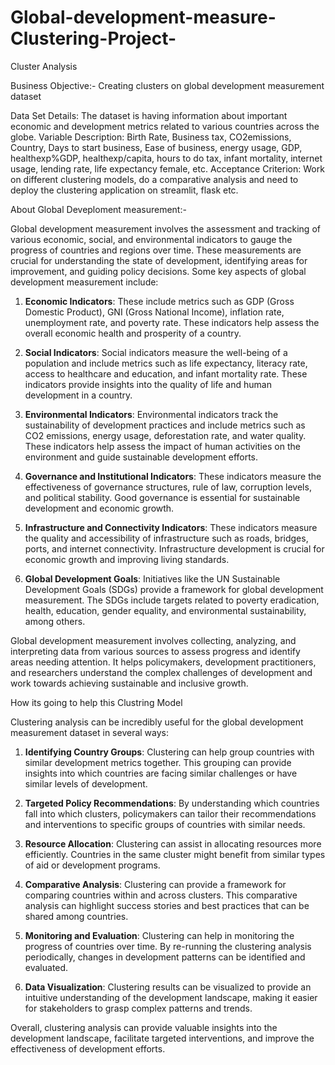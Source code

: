 # Global-development-measure-Clustering-Project-


Cluster Analysis

Business Objective:- Creating clusters on global development measurement dataset

Data Set Details:
The dataset is having information about important economic and development metrics related to various countries across the globe. 
Variable Description:
Birth Rate, Business tax, CO2emissions, Country, Days to start business, Ease of business, energy usage, GDP, healthexp%GDP, healthexp/capita, 
hours to do tax, infant mortality, internet usage, lending rate, life expectancy female, etc.
Acceptance Criterion: 
Work on different clustering models, do a comparative analysis and need to deploy the clustering application on streamlit, flask etc.

About Global Deveploment measurement:-

Global development measurement involves the assessment and tracking of various economic, social, and environmental indicators to gauge the progress of countries and regions over time. These measurements are crucial for understanding the state of development, identifying areas for improvement, and guiding policy decisions. Some key aspects of global development measurement include:

1. **Economic Indicators**: These include metrics such as GDP (Gross Domestic Product), GNI (Gross National Income), inflation rate, unemployment rate, and poverty rate. These indicators help assess the overall economic health and prosperity of a country.

2. **Social Indicators**: Social indicators measure the well-being of a population and include metrics such as life expectancy, literacy rate, access to healthcare and education, and infant mortality rate. These indicators provide insights into the quality of life and human development in a country.

3. **Environmental Indicators**: Environmental indicators track the sustainability of development practices and include metrics such as CO2 emissions, energy usage, deforestation rate, and water quality. These indicators help assess the impact of human activities on the environment and guide sustainable development efforts.

4. **Governance and Institutional Indicators**: These indicators measure the effectiveness of governance structures, rule of law, corruption levels, and political stability. Good governance is essential for sustainable development and economic growth.

5. **Infrastructure and Connectivity Indicators**: These indicators measure the quality and accessibility of infrastructure such as roads, bridges, ports, and internet connectivity. Infrastructure development is crucial for economic growth and improving living standards.

6. **Global Development Goals**: Initiatives like the UN Sustainable Development Goals (SDGs) provide a framework for global development measurement. The SDGs include targets related to poverty eradication, health, education, gender equality, and environmental sustainability, among others.

Global development measurement involves collecting, analyzing, and interpreting data from various sources to assess progress and identify areas needing attention. It helps policymakers, development practitioners, and researchers understand the complex challenges of development and work towards achieving sustainable and inclusive growth.

How its going to help this Clustring Model

Clustering analysis can be incredibly useful for the global development measurement dataset in several ways:

1. **Identifying Country Groups**: Clustering can help group countries with similar development metrics together. This grouping can provide insights into which countries are facing similar challenges or have similar levels of development.

2. **Targeted Policy Recommendations**: By understanding which countries fall into which clusters, policymakers can tailor their recommendations and interventions to specific groups of countries with similar needs.

3. **Resource Allocation**: Clustering can assist in allocating resources more efficiently. Countries in the same cluster might benefit from similar types of aid or development programs.

4. **Comparative Analysis**: Clustering can provide a framework for comparing countries within and across clusters. This comparative analysis can highlight success stories and best practices that can be shared among countries.

5. **Monitoring and Evaluation**: Clustering can help in monitoring the progress of countries over time. By re-running the clustering analysis periodically, changes in development patterns can be identified and evaluated.

6. **Data Visualization**: Clustering results can be visualized to provide an intuitive understanding of the development landscape, making it easier for stakeholders to grasp complex patterns and trends.

Overall, clustering analysis can provide valuable insights into the development landscape, facilitate targeted interventions, and improve the effectiveness of development efforts.

